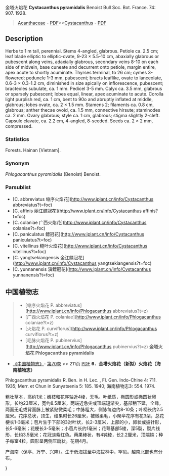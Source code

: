 金塔火焰花 **Cystacanthus pyramidalis** Benoist Bull Soc. Bot. France. 74: 907. 1928.

> [Acanthaceae](Acanthaceae-爵床科.md) - [PDF](http://www.iplant.cn/foc/pdf/Acanthaceae.pdf)>>[Cystacanthus](http://www.iplant.cn/info/Cystacanthus?t=foc) - [PDF](http://www.iplant.cn/foc/pdf/Cystacanthus.pdf)

## Description

Herbs to 1 m tall, perennial. Stems 4-angled, glabrous. Petiole ca. 2.5 cm; leaf blade elliptic to elliptic-ovate, 9-23 × 5.5-10 cm, abaxially glabrous or pubescent along veins, adaxially glabrous, secondary veins 8-10 on each side of midvein, base cuneate and decurrent onto petiole, margin entire, apex acute to shortly acuminate. Thyrses terminal, to 26 cm; cymes 3-flowered; peduncle 1-3 mm, pubescent; bracts leaflike, ovate to lanceolate, 0.6-3 × 0.3-1.2 cm, diminished in size apically on inflorescence, pubescent; bracteoles subulate, ca. 1 mm. Pedicel 3-5 mm. Calyx ca. 3.5 mm, glabrous or sparsely pubescent; lobes equal, linear, apex acuminate to acute. Corolla light purplish red, ca. 1 cm, bent to 90o and abruptly inflated at middle, glabrous; lobes ovate, ca. 2 × 1.5 mm. Stamens 2; filaments ca. 0.8 cm, glabrous; anther thecae ovoid, ca. 1.5 mm, connective hirsute; staminodes ca. 2 mm. Ovary glabrous; style ca. 1 cm, glabrous; stigma slightly 2-cleft. Capsule clavate, ca. 2.2 cm, 4-angled, 8-seeded. Seeds ca. 2 × 2 mm, compressed.

### Statistics
Forests. Hainan [Vietnam].

### Synonym
*Phlogacanthus pyramidalis* (Benoist) Benoist.

### Parsublist

* [C.  abbreviatus  缩序火焰花](http://www.iplant.cn/info/Cystacanthus abbreviatus?t=foc)
* [C.  affinis  丽江鳔冠花](http://www.iplant.cn/info/Cystacanthus affinis?t=foc)
* [C.  colaniae  广西火焰花](http://www.iplant.cn/info/Cystacanthus colaniae?t=foc)
* [C.  paniculatus  鳔冠花](http://www.iplant.cn/info/Cystacanthus paniculatus?t=foc)
* [C.  vitellinus  糙叶火焰花](http://www.iplant.cn/info/Cystacanthus vitellinus?t=foc)
* [C.  yangtsekiangensis  金江鳔冠花](http://www.iplant.cn/info/Cystacanthus yangtsekiangensis?t=foc)
* [C.  yunnanensis  滇鳔冠花](http://www.iplant.cn/info/Cystacanthus yunnanensis?t=foc)
## 中国植物志

> * [缩序火焰花  P.  abbreviatus](http://www.iplant.cn/info/Phlogacanthus abbreviatus?t=z)
> * [广西火焰花  P.  colaniae](http://www.iplant.cn/info/Phlogacanthus colaniae?t=z)
> * [火焰花  P.  curviflorus](http://www.iplant.cn/info/Phlogacanthus curviflorus?t=z)
> * [毛脉火焰花  P.  pubinervius](http://www.iplant.cn/info/Phlogacanthus pubinervius?t=z)
**金塔火焰花 Phlogacanthus pyramidalis**

* [《中国植物志》](http://www.iplant.cn/frps)- [第70卷](http://www.iplant.cn/frps/vol/70) >> 211页 [PDF](http://www.iplant.cn/frps/pdf/70/211.PDF)
**6．金塔火焰花（新拟）火焰花（海南植物志）**

Phlogacanthus pyramidalis R. Ben. in H. Lec. , Fl. Gen. Indo-Chine 4: 711. 1935; Merr. et Chun in Sunyatsenia 5: 185. 1940; 海南植物志3: 554. 1974.

粗壮草本，高约1米；嫩枝和花序轴近4棱，无毛。叶纸质，椭圆形或椭圆状卵形，长约23厘米，宽约8.5厘米，两端近急尖或顶端短渐尖，基部稍下延，全缘，两面无毛或背面脉上被紧贴微柔毛；中脉粗大，侧脉每边约8-10条；叶柄长约2.5厘米。花序总状，顶生，结果时长26厘米，被微柔毛，小聚伞花序有花3朵，总花梗长1-3毫米；苞片生于下部的3对叶状，长2-3厘米，上部的小，卵状或披针形，长5-6毫米；花梗长3-5毫米；小苞片长约1毫米；花萼基部5棱，深5裂，裂片线形，长约3.5毫米；花冠淡紫红色。蒴果棒状，有4钝棱，长2.2厘米，顶端钝；种子每室4粒，圆形呈两侧压扁状。花期4月。

产海南（保亭、万宁、兴隆）。生于低海拔至中海拔林中，罕见。越南北部也有分布。

}